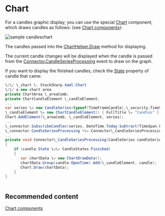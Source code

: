 # Chart

For a candles graphic display, you can use the special [Chart](../api/StockSharp.Xaml.Charting.Chart.html) component, which draws candles as follows: (see [Chart components](GUICharting.md)):

![sample candleschart](~/images/sample_candleschart.png)

The candles passed into the [ChartHelper.Draw](../api/StockSharp.Xaml.Charting.ChartHelper.Draw.html) method for displaying.

The current candle changes will be displayed when the candle is passed from the [Connector.CandleSeriesProcessing](../api/StockSharp.Algo.Connector.CandleSeriesProcessing.html) event to draw on the graph.

If you want to display the finished candles, check the [State](../api/StockSharp.Algo.Candles.Candle.State.html) property of candle that came:

```cs
\/\/ \_chart \- StockSharp.Xaml.Chart
\/\/ a new chart area
private ChartArea \_areaComb;
private ChartCandleElement \_candleElement;
...
var series \= new CandleSeries(typeof(TimeFrameCandle),\_security,TimeSpan.FromMinutes(\_timeframe));
\_candleElement \= new ChartCandleElement() { FullTitle \= "Candles" };
Chart.AddElement(\_areaComb, \_candleElement, series);
...
\_connector.SubscribeCandles(series, DateTime.Today.Subtract(TimeSpan.FromDays(5)), DateTime.Now);			
\_connector.CandleSeriesProcessing +\= Connector\_CandleSeriesProcessing;
...
private void Connector\_CandleSeriesProcessing(CandleSeries candleSeries, Candle candle)
{
    if (candle.State \=\= CandleStates.Finished) 
    {
       var chartData \= new ChartDrawData();
       chartData.Group(candle.OpenTime).Add(\_candleElement, candle);
       Chart.Draw(chartData);
    }
}
		
```

## Recommended content

[Chart components](GUICharting.md)
